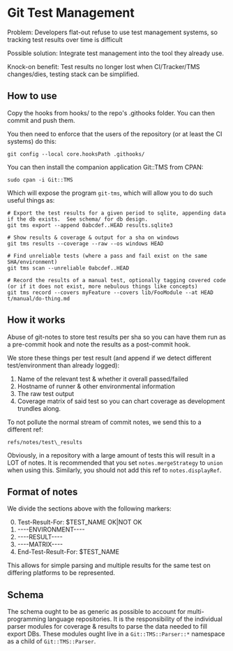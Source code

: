 # Git Test Management

Problem: Developers flat-out refuse to use test management systems, so tracking test results over time is difficult

Possible solution: Integrate test management into the tool they already use.

Knock-on benefit: Test results no longer lost when CI/Tracker/TMS changes/dies, testing stack can be simplified.

## How to use

Copy the hooks from hooks/ to the repo's .githooks folder.
You can then commit and push them.

You then need to enforce that the users of the repository (or at least the CI systems) do this:

`git config --local core.hooksPath .githooks/`

You can then install the companion application Git::TMS from CPAN:

`sudo cpan -i Git::TMS`

Which will expose the program `git-tms`, which will allow you to do such useful things as:

```
# Export the test results for a given period to sqlite, appending data if the db exists.  See schema/ for db design.
git tms export --append 0abcdef..HEAD results.sqlite3

# Show results & coverage & output for a sha on windows
git tms results --coverage --raw --os windows HEAD

# Find unreliable tests (where a pass and fail exist on the same SHA/environment)
git tms scan --unreliable 0abcdef..HEAD

# Record the results of a manual test, optionally tagging covered code (or if it does not exist, more nebulous things like concepts)
git tms record --covers myFeature --covers lib/FooModule --at HEAD t/manual/do-thing.md

```

## How it works

Abuse of git-notes to store test results per sha so you can have them run as a pre-commit hook and note the results as a post-commit hook.

We store these things per test result (and append if we detect different test/environment than already logged):

1. Name of the relevant test & whether it overall passed/failed
2. Hostname of runner & other environmental information
2. The raw test output
3. Coverage matrix of said test so you can chart coverage as development trundles along.

To not pollute the normal stream of commit notes, we send this to a different ref:

`refs/notes/test\_results`

Obviously, in a repository with a large amount of tests this will result in a LOT of notes.
It is recommended that you set `notes.mergeStrategy` to `union` when using this.
Similarly, you should not add this ref to `notes.displayRef`.

## Format of notes

We divide the sections above with the following markers:

0. Test-Result-For: $TEST\_NAME OK|NOT OK
1. ----ENVIRONMENT----
1. ----RESULT----
2. ----MATRIX----
3. End-Test-Result-For: $TEST\_NAME

This allows for simple parsing and multiple results for the same test on differing platforms to be represented.

## Schema

The schema ought to be as generic as possible to account for multi-programming language repositories.
It is the responsibility of the individual parser modules for coverage & results to parse the data needed to fill export DBs.
These modules ought live in a `Git::TMS::Parser::*` namespace as a child of `Git::TMS::Parser`.
